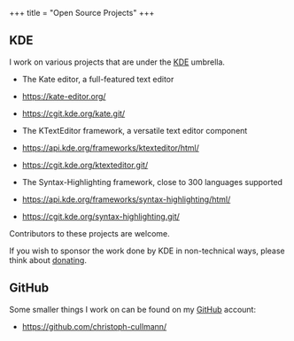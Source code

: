 +++
title = "Open Source Projects"
+++

## KDE

I work on various projects that are under the [KDE](https://www.kde.org/) umbrella.

* The Kate editor, a full-featured text editor
 * https://kate-editor.org/
 * https://cgit.kde.org/kate.git/

* The KTextEditor framework, a versatile text editor component
 * https://api.kde.org/frameworks/ktexteditor/html/
 * https://cgit.kde.org/ktexteditor.git/

* The Syntax-Highlighting framework, close to 300 languages supported
 * https://api.kde.org/frameworks/syntax-highlighting/html/
 * https://cgit.kde.org/syntax-highlighting.git/

Contributors to these projects are welcome.

If you wish to sponsor the work done by KDE in non-technical ways, please think about [donating](https://kde.org/donations).

## GitHub

Some smaller things I work on can be found on my [GitHub](https://github.com/) account:

* https://github.com/christoph-cullmann/
